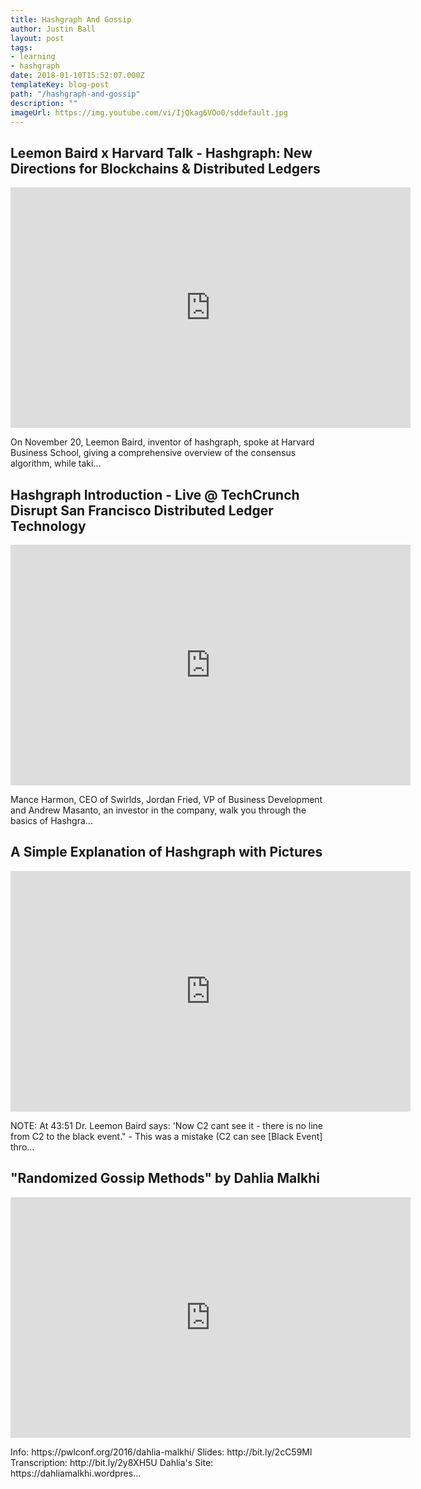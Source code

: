 ```yaml
---
title: Hashgraph And Gossip
author: Justin Ball
layout: post
tags:
- learning
- hashgraph
date: 2018-01-10T15:52:07.000Z
templateKey: blog-post
path: "/hashgraph-and-gossip"
description: ""
imageUrl: https://img.youtube.com/vi/IjQkag6VOo0/sddefault.jpg
---
```

<div class="youtube-videos video-responsive">
  <div id="IjQkag6VOo0" class="youtube-video">
    <h2 class="youtube-title">Leemon Baird x Harvard Talk - Hashgraph: New Directions for Blockchains & Distributed Ledgers</h2>
    <iframe src="https://www.youtube.com/embed/IjQkag6VOo0" frameborder="0" width="640" height="385" allowfullscreen>
      <p>Your browser does not support iframes.</p>
    </iframe>
    <p class="youtube-description">On November 20, Leemon Baird, inventor of hashgraph, spoke at Harvard Business School, giving a comprehensive overview of the consensus algorithm, while taki...</p>
  </div>
  <div id="ZrFrXFdRW4k" class="youtube-video">
    <h2 class="youtube-title">Hashgraph Introduction - Live @ TechCrunch Disrupt San Francisco Distributed Ledger Technology</h2>
    <iframe src="https://www.youtube.com/embed/ZrFrXFdRW4k" frameborder="0" width="640" height="385" allowfullscreen>
      <p>Your browser does not support iframes.</p>
    </iframe>
    <p class="youtube-description">Mance Harmon, CEO of Swirlds, Jordan Fried, VP of Business Development and Andrew Masanto, an investor in the company, walk you through the basics of Hashgra...</p>
  </div>
  <div id="wgwYU1Zr9Tg" class="youtube-video">
    <h2 class="youtube-title">A Simple Explanation of Hashgraph with Pictures</h2>
    <iframe src="https://www.youtube.com/embed/wgwYU1Zr9Tg" frameborder="0" width="640" height="385" allowfullscreen>
      <p>Your browser does not support iframes.</p>
    </iframe>
    <p class="youtube-description">NOTE: At 43:51 Dr. Leemon Baird says: 'Now C2 cant see it - there is no line from C2 to the black event." - This was a mistake (C2 can see [Black Event] thro...</p>
  </div>
  <div id="Gxf5glthqrk" class="youtube-video">
    <h2 class="youtube-title">"Randomized Gossip Methods" by Dahlia Malkhi</h2>
    <iframe src="https://www.youtube.com/embed/Gxf5glthqrk" frameborder="0" width="640" height="385" allowfullscreen>
      <p>Your browser does not support iframes.</p>
    </iframe>
    <p class="youtube-description">Info: https://pwlconf.org/2016/dahlia-malkhi/ Slides: http://bit.ly/2cC59Ml Transcription: http://bit.ly/2y8XH5U Dahlia's Site: https://dahliamalkhi.wordpres...</p>
  </div>
</div>